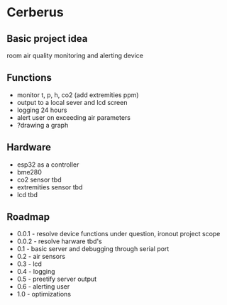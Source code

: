 # Cerberus

## Basic project idea
room air quality monitoring and alerting device

## Functions
- monitor t, p, h, co2 (add extremities ppm)
- output to a local sever and lcd screen
- logging 24 hours
- alert user on exceeding air parameters
- ?drawing a graph

## Hardware
- esp32 as a controller
- bme280
- co2 sensor tbd
- extremities sensor tbd
- lcd tbd

## Roadmap
- 0.0.1 - resolve device functions under question, ironout project scope
- 0.0.2 - resolve harware tbd's  
- 0.1 - basic server and debugging through serial port
- 0.2 - air sensors
- 0.3 - lcd
- 0.4 - logging
- 0.5 - preetify server output
- 0.6 - alerting user
- 1.0 - optimizations
